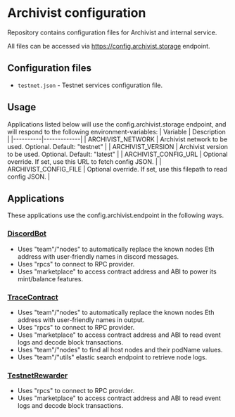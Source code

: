 # Archivist configuration

 Repository contains configuration files for Archivist and internal service.


 All files can be accessed via https://config.archivist.storage endpoint.


## Configuration files

 - `testnet.json` - Testnet services configuration file.

## Usage
Applications listed below will use the config.archivist.storage endpoint, and will respond to the following environment-variables:
| Variable | Description |
|----------|-------------|
| ARCHIVIST_NETWORK | Archivist network to be used. Optional. Default: "testnet" |
| ARCHIVIST_VERSION | Archivist version to be used. Optional. Default: "latest" |
| ARCHIVIST_CONFIG_URL | Optional override. If set, use this URL to fetch config JSON. |
| ARCHIVIST_CONFIG_FILE | Optional override. If set, use this filepath to read config JSON. |

## Applications
These applications use the config.archivist.endpoint in the following ways.

### [DiscordBot](https://github.com/durability-labs/cs-archivist-dist-tests/tree/main/Tools/BiblioTech)
- Uses "team"/"nodes" to automatically replace the known nodes Eth address with user-friendly names in discord messages.
- Uses "rpcs" to connect to RPC provider.
- Uses "marketplace" to access contract address and ABI to power its mint/balance features.

### [TraceContract](https://github.com/durability-labs/cs-archivist-dist-tests/tree/main/Tools/TraceContract)
- Uses "team"/"nodes" to automatically replace the known nodes Eth address with user-friendly names in output.
- Uses "rpcs" to connect to RPC provider.
- Uses "marketplace" to access contract address and ABI to read event logs and decode block transactions.
- Uses "team"/"nodes" to find all host nodes and their podName values.
- Uses "team"/"utils" elastic search endpoint to retrieve node logs.

### [TestnetRewarder](https://github.com/durability-labs/cs-archivist-dist-tests/tree/main/Tools/TestNetRewarder)
- Uses "rpcs" to connect to RPC provider.
- Uses "marketplace" to access contract address and ABI to read event logs and decode block transactions.

